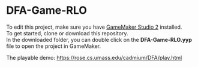 # DFA-Game-RLO
To edit this project, make sure you have [GameMaker Studio 2](https://www.yoyogames.com/get) installed. </br>
To get started, clone or download this repository. </br>
In the downloaded folder, you can double click on the **DFA-Game-RLO.yyp** file to open the project in GameMaker. </br>

The playable demo:
https://rose.cs.umass.edu/cadmium/DFA/play.html
